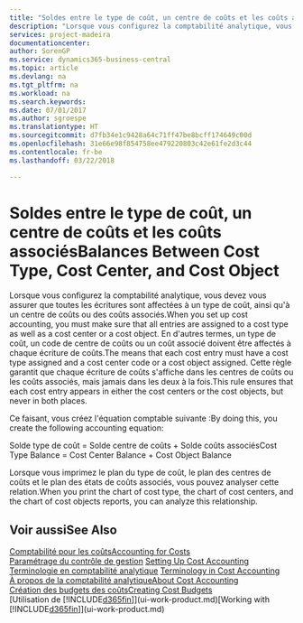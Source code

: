 ```yaml
---
title: "Soldes entre le type de coût, un centre de coûts et les coûts associés | Microsoft Docs"
description: "Lorsque vous configurez la comptabilité analytique, vous devez vous assurer que toutes les écritures sont affectées à un type de coût, ainsi qu'à un centre de coûts ou des coûts associés. En d'autres termes, un type de coût, un code de centre de coûts ou un coût associé doivent être affectés à chaque écriture de coûts. Cette règle garantit que chaque écriture de coûts s'affiche dans les centres de coûts ou les coûts associés, mais jamais dans les deux à la fois."
services: project-madeira
documentationcenter: 
author: SorenGP
ms.service: dynamics365-business-central
ms.topic: article
ms.devlang: na
ms.tgt_pltfrm: na
ms.workload: na
ms.search.keywords: 
ms.date: 07/01/2017
ms.author: sgroespe
ms.translationtype: HT
ms.sourcegitcommit: d7fb34e1c9428a64c71ff47be8bcff174649c00d
ms.openlocfilehash: 31e66e98f854758ee479220803c42e61fe2d3c44
ms.contentlocale: fr-be
ms.lasthandoff: 03/22/2018

---
```

# <a name="balances-between-cost-type-cost-center-and-cost-object"></a><span data-ttu-id="3e2ea-105">Soldes entre le type de coût, un centre de coûts et les coûts associés</span><span class="sxs-lookup"><span data-stu-id="3e2ea-105">Balances Between Cost Type, Cost Center, and Cost Object</span></span>
<span data-ttu-id="3e2ea-106">Lorsque vous configurez la comptabilité analytique, vous devez vous assurer que toutes les écritures sont affectées à un type de coût, ainsi qu'à un centre de coûts ou des coûts associés.</span><span class="sxs-lookup"><span data-stu-id="3e2ea-106">When you set up cost accounting, you must make sure that all entries are assigned to a cost type as well as a cost center or a cost object.</span></span> <span data-ttu-id="3e2ea-107">En d'autres termes, un type de coût, un code de centre de coûts ou un coût associé doivent être affectés à chaque écriture de coûts.</span><span class="sxs-lookup"><span data-stu-id="3e2ea-107">The means that each cost entry must have a cost type assigned and a cost center code or a cost object assigned.</span></span> <span data-ttu-id="3e2ea-108">Cette règle garantit que chaque écriture de coûts s'affiche dans les centres de coûts ou les coûts associés, mais jamais dans les deux à la fois.</span><span class="sxs-lookup"><span data-stu-id="3e2ea-108">This rule ensures that each cost entry appears in either the cost centers or the cost objects, but never in both places.</span></span>  

 <span data-ttu-id="3e2ea-109">Ce faisant, vous créez l'équation comptable suivante :</span><span class="sxs-lookup"><span data-stu-id="3e2ea-109">By doing this, you create the following accounting equation:</span></span>  

 <span data-ttu-id="3e2ea-110">Solde type de coût = Solde centre de coûts + Solde coûts associés</span><span class="sxs-lookup"><span data-stu-id="3e2ea-110">Cost Type Balance = Cost Center Balance + Cost Object Balance</span></span>  

 <span data-ttu-id="3e2ea-111">Lorsque vous imprimez le plan du type de coût, le plan des centres de coûts et le plan des états de coûts associés, vous pouvez analyser cette relation.</span><span class="sxs-lookup"><span data-stu-id="3e2ea-111">When you print the chart of cost type, the chart of cost centers, and the chart of cost objects reports, you can analyze this relationship.</span></span>  

## <a name="see-also"></a><span data-ttu-id="3e2ea-112">Voir aussi</span><span class="sxs-lookup"><span data-stu-id="3e2ea-112">See Also</span></span>  
[<span data-ttu-id="3e2ea-113">Comptabilité pour les coûts</span><span class="sxs-lookup"><span data-stu-id="3e2ea-113">Accounting for Costs</span></span>](finance-manage-cost-accounting.md)  
 <span data-ttu-id="3e2ea-114">[Paramétrage du contrôle de gestion](finance-set-up-cost-accounting.md) </span><span class="sxs-lookup"><span data-stu-id="3e2ea-114">[Setting Up Cost Accounting](finance-set-up-cost-accounting.md) </span></span>  
 <span data-ttu-id="3e2ea-115">[Terminologie en comptabilité analytique](finance-terminology-in-cost-accounting.md) </span><span class="sxs-lookup"><span data-stu-id="3e2ea-115">[Terminology in Cost Accounting](finance-terminology-in-cost-accounting.md) </span></span>  
 [<span data-ttu-id="3e2ea-116">À propos de la comptabilité analytique</span><span class="sxs-lookup"><span data-stu-id="3e2ea-116">About Cost Accounting</span></span>](finance-about-cost-accounting.md)  
 [<span data-ttu-id="3e2ea-117">Création des budgets des coûts</span><span class="sxs-lookup"><span data-stu-id="3e2ea-117">Creating Cost Budgets</span></span>](finance-create-cost-budgets.md)  
 <span data-ttu-id="3e2ea-118">[Utilisation de [!INCLUDE[d365fin](includes/d365fin_md.md)]](ui-work-product.md)</span><span class="sxs-lookup"><span data-stu-id="3e2ea-118">[Working with [!INCLUDE[d365fin](includes/d365fin_md.md)]](ui-work-product.md)</span></span>

